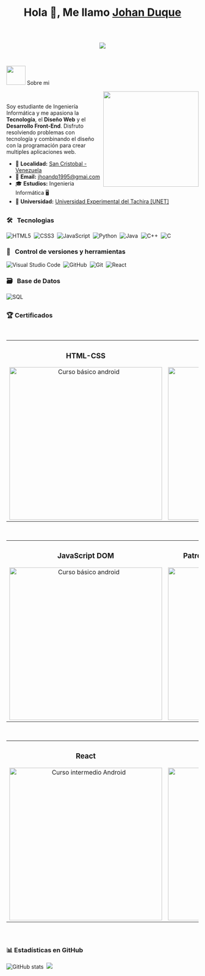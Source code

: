 <h1 align="center"> Hola 👋, Me llamo <a href="https://www.linkedin.com/in/johan-omar-duque-pereira-05160733a/" target="blank">
Johan Duque</a>  <p align="center">
	<br>
	<a href="https://github.com/Bouaskaoun">
		<img src="https://readme-typing-svg.herokuapp.com?lines=#Estudiante+De+Ingenieria+Informática;Desarrollador+Front-End;Programador&center=true&width=380&height=25">
	</a>
     </p>
</h1> 

<div padding="50px">

<br>
<picture><img src = "https://github.com/7oSkaaa/7oSkaaa/blob/main/Images/about_me.gif?raw=true" width = 50px></picture> Sobre mi 

<picture> <img align="right" src="https://github.com/7oSkaaa/7oSkaaa/blob/main/Images/Right_Side.gif?raw=true" width = 250px></picture>

<br>

Soy estudiante de Ingeniería Informática y me apasiona la **Tecnología**, el **Diseño Web** y el **Desarrollo Front-End**. Disfruto resolviendo problemas con tecnología y combinando el diseño con la programación para crear multiples aplicaciones web.

- 📍 **Localidad:** <a href="https://maps.app.goo.gl/NKgGF7dzM2azMY7j7" target="_blank">San Cristobal - Venezuela</a>   
- 📧 **Email:** [jhoandp1995@gmai.com](mailto:jn.arias@uniandes.edu.co) 
- 🎓 **Estudios:** Ingenieria Informática 🖥️
- 🏫 **Universidad:** [Universidad Experimental del Tachira [UNET]](http://www.unet.edu.ve/) 

## 

### 🛠 &nbsp; Tecnologias

![HTML5](https://img.shields.io/badge/html5-%23E34F26.svg?style=for-the-badge&logo=html5&logoColor=white)&nbsp;
![CSS3](https://img.shields.io/badge/css3-%231572B6.svg?style=for-the-badge&logo=css3&logoColor=white)&nbsp;
![JavaScript](https://img.shields.io/badge/javascript-%23323330.svg?style=for-the-badge&logo=javascript&logoColor=%23F7DF1E)&nbsp;
![Python](https://img.shields.io/badge/python-3670A0?style=for-the-badge&logo=python&logoColor=ffdd54)&nbsp;
![Java](https://img.shields.io/badge/java-%23ED8B00.svg?style=for-the-badge&logo=java&logoColor=white)&nbsp;
![C++](https://img.shields.io/badge/c++-%2300599C.svg?style=for-the-badge&logo=c%2B%2B&logoColor=white)&nbsp;
![C](https://img.shields.io/badge/c-%2300599C.svg?style=for-the-badge&logo=c&logoColor=white)&nbsp;

### 🧰 &nbsp; Control de versiones y herramientas 

![Visual Studio Code](https://img.shields.io/badge/Visual%20Studio%20Code-0078d7.svg?style=for-the-badge&logo=visual-studio-code&logoColor=white)&nbsp;
![GitHub](https://img.shields.io/badge/github-%23121011.svg?style=for-the-badge&logo=github&logoColor=white)&nbsp;
![Git](https://img.shields.io/badge/git-%23F05033.svg?style=for-the-badge&logo=git&logoColor=white)&nbsp;
![React](https://img.shields.io/badge/React-21BFC4?style=for-the-badge&logo=React&logoColor=black)

### 🗃 &nbsp; Base de Datos

![SQL](https://img.shields.io/badge/-SQL-005571?style=for-the-badge&logo=elasticsearch)&nbsp;

##

### 🏆 Certificados 

<br>
<table align="center">
<tr>
<td width="50%">
<h3 align="center">HTML-CSS</h3>
<div align="center">
<a href="https://drive.google.com/file/d/1NLBCD85iVefKV5eQWHB1-lliQJLUWaHT/view?usp=drive_link" target="_blank"><img src="https://i.ibb.co/gb046n1k/img.jpg" width="400" alt="Curso básico android"></a>
</div>                                                                                  
</td>

<td width="50%">
<h3 align="center">JavaScript Basico</h3>
<div align="center">                                       
<a href="https://drive.google.com/file/d/1klL4_dY--CeAsX2j67MhmxS4R4VZY-f-/view?usp=drive_link" target="_blank"><img src="https://i.ibb.co/Myg5K0Tt/diploma-javascript.jpg" width="400" alt="Curso arquitectura MVVM"></a>
</div>                                                             
</table>                                                                                 
</div>
<br>

<table align="center">
<tr>
<td width="50%">
<h3 align="center">JavaScript DOM</h3>
<div align="center">
<a href="https://drive.google.com/file/d/1CUIzTRyPYqILETbF4J1CqEkzvenwDBpc/view?usp=drive_link" target="_blank"><img src="https://i.ibb.co/fzDVgsqh/diploma-document-object-model.jpg" width="400" alt="Curso básico android"></a>
</div>
                                                                                      
</td>

<td width="50%">
<h3 align="center">Patrones De Diseños En JavaScript</h3>
<div align="center">                                       
<a href="https://drive.google.com/file/d/1ChERtdmWg6raXqH5X-IekiZgoInUksgB/view?usp=drive_link" target="_blank"><img src="https://i.ibb.co/Y9Hpqgt/diploma-patrones-diseno-creacionales.jpg" width="400" alt="Curso arquitectura MVVM"></a>
</div>                                                             
</table>                                                                                 
</div>
<br>

<table align="center">
<tr>
<td width="50%">
<h3 align="center">React</h3>
<div align="center">
<a href="https://drive.google.com/file/d/1w5-6oCTBVBC1Ab978G5wir_ojRNJ2MsF/view?usp=drive_link" target="_blank"><img src="https://i.ibb.co/MDhD5Xpy/diploma-react.jpg" width="400" alt="Curso intermedio Android"></a>
</div>
                                                                                      
</td>       

<td width="50%">
<h3 align="center">Inglés</h3>
<div align="center">
<a href="https://drive.google.com/file/d/1rsr7CggS8qXGCaMxyl5OZ9yXNnCHbIMN/view?usp=drive_link" target="_blank"><img src="https://i.ibb.co/pvcD6CWn/diploma-ingles-a1-principiantes.jpg" width="400" alt="Curso Kotlin Multiplatform"></a>
</div>
                                                                                      
</td>  
</table>                                                                                 
</div>
<br>

##

### 📊 Estadísticas en GitHub

![GitHub stats](https://readme-stats-git-dependabot-npmandyarne-eddee2-jsncars-projects.vercel.app/api?username=Johan-Duque&show_icons=true&hide_rank=true&custom_title=JsNcAr&theme=radical)&nbsp;
![](https://github-readme-streak-stats.herokuapp.com/?user=Johan-Duque&theme=radical&hide_border=false)&nbsp;

<br>

</div>
